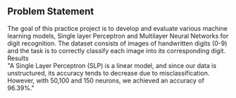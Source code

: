 ## Problem Statement
The goal of this practice project is to develop and evaluate various machine learning models,
Single layer Perceptron and Multilayer Neural Networks for digit recognition. 
The dataset consists of images of handwritten digits (0-9) and the task is to correctly classify each image into its corresponding digit.
Results     
"A Single Layer Perceptron (SLP) is a linear model, and since our data is unstructured, 
its accuracy tends to decrease due to misclassification. 
However, with 50,100 and 150 neurons, we achieved an accuracy of 96.39%."        
